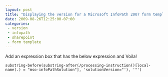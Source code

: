 ```yaml
---
layout: post
title: "Displaying the version for a Microsoft InfoPath 2007 form template"
date: 2009-08-26T12:25:00-07:00
categories:
 - version
 - infopath
 - sharepoint
 - form template
---
```


Add an expression box that has the below expression and Voila!

``` plain
substring-before(substring-after(/processing-instruction()[local-name(.) = "mso-infoPathSolution"], 'solutionVersion="'), '"')
```